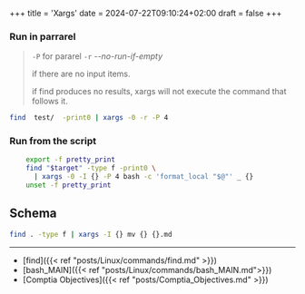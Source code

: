 +++
title = 'Xargs'
date = 2024-07-22T09:10:24+02:00
draft = false
+++

###  Run in parrarel 
>`-P` for pararel
> `-r` *--no-run-if-empty*
>
> if there are no input items.
>
>if find produces no results, xargs will not execute the command that follows it. 
```bash
find  test/  -print0 | xargs -0 -r -P 4
```


### Run from the script 
```bash
    export -f pretty_print
    find "$target" -type f -print0 \
      | xargs -0 -I {} -P 4 bash -c 'format_local "$@"' _ {}
    unset -f pretty_print

```
## Schema
```bash 
find . -type f | xargs -I {} mv {} {}.md
```
---

- [find]({{< ref "posts/Linux/commands/find.md" >}})
- [bash_MAIN]({{< ref "posts/Linux/commands/bash_MAIN.md">}})
- [Comptia Objectives]({{< ref "posts/Comptia_Objectives.md" >}})
